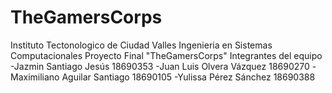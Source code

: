 # TheGamersCorps
Instituto Tectonologico de Ciudad Valles
Ingenieria en Sistemas Computacionales
Proyecto Final
"TheGamersCorps"
Integrantes del equipo
-Jazmin Santiago Jesús                 18690353
-Juan Luis Olvera Vázquez              18690270
-Maximiliano Aguilar Santiago          18690105
-Yulissa Pérez Sánchez                 18690388
